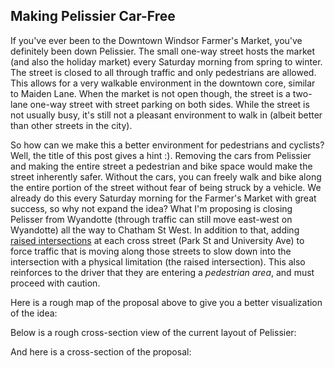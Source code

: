 ## Making Pelissier Car-Free

If you've ever been to the Downtown Windsor Farmer's Market, you've definitely been down Pelissier. The small one-way street hosts the market (and also the holiday market) every Saturday morning from spring to winter. The street is closed to all through traffic and only pedestrians are allowed. This allows for a very walkable environment in the downtown core, similar to Maiden Lane. When the market is not open though, the street is a two-lane one-way street with street parking on both sides. While the street is not usually busy, it's still not a pleasant environment to walk in (albeit better than other streets in the city).

So how can we make this a better environment for pedestrians and cyclists? Well, the title of this post gives a hint :). Removing the cars from Pelissier and making the entire street a pedestrian and bike space would make the street inherently safer. Without the cars, you can freely walk and bike along the entire portion of the street without fear of being struck by a vehicle. We already do this every Saturday morning for the Farmer's Market with great success, so why not expand the idea? What I'm proposing is closing Pelisser from Wyandotte (through traffic can still move east-west on Wyandotte) all the way to Chatham St West. In addition to that, adding [raised intersections](https://nacto.org/publication/urban-street-design-guide/intersections/minor-intersections/raised-intersections/) at each cross street (Park St and University Ave) to force traffic that is moving along those streets to slow down into the intersection with a physical limitation (the raised intersection). This also reinforces to the driver that they are entering a *pedestrian area*, and must proceed with caution.

Here is a rough map of the proposal above to give you a better visualization of the idea:


Below is a rough cross-section view of the current layout of Pelissier:


And here is a cross-section of the proposal:



